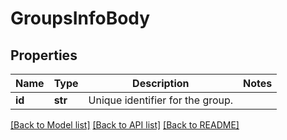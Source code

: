 # GroupsInfoBody

## Properties
Name | Type | Description | Notes
------------ | ------------- | ------------- | -------------
**id** | **str** | Unique identifier for the group. | 

[[Back to Model list]](../README.md#documentation-for-models) [[Back to API list]](../README.md#documentation-for-api-endpoints) [[Back to README]](../README.md)

